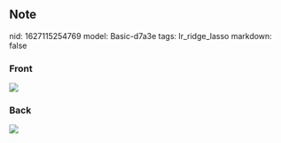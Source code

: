 ## Note
nid: 1627115254769
model: Basic-d7a3e
tags: lr_ridge_lasso
markdown: false

### Front
<img src="paste-7e0c953541c1e660cd1cbffdc957a49a25ed5bf6.jpg">

### Back
<img src="paste-c5c4f82aed85d7d724654ec8ac72d5c03616124a.jpg">
